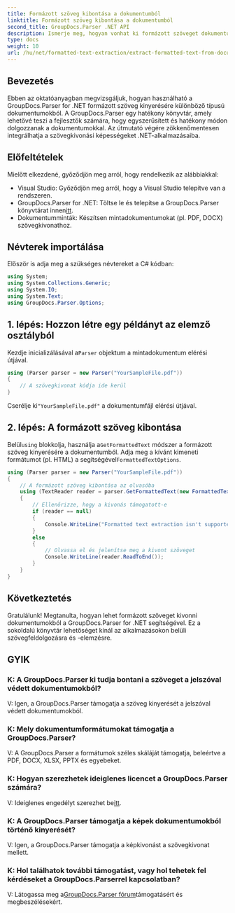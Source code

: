 ```yaml
---
title: Formázott szöveg kibontása a dokumentumból
linktitle: Formázott szöveg kibontása a dokumentumból
second_title: GroupDocs.Parser .NET API
description: Ismerje meg, hogyan vonhat ki formázott szöveget dokumentumokból a GroupDocs.Parser for .NET segítségével. Egyszerű és hatékony szövegkivonás az alkalmazásokhoz.
type: docs
weight: 10
url: /hu/net/formatted-text-extraction/extract-formatted-text-from-document/
---
```

## Bevezetés
Ebben az oktatóanyagban megvizsgáljuk, hogyan használható a GroupDocs.Parser for .NET formázott szöveg kinyerésére különböző típusú dokumentumokból. A GroupDocs.Parser egy hatékony könyvtár, amely lehetővé teszi a fejlesztők számára, hogy egyszerűsített és hatékony módon dolgozzanak a dokumentumokkal. Az útmutató végére zökkenőmentesen integrálhatja a szövegkivonási képességeket .NET-alkalmazásaiba.
## Előfeltételek
Mielőtt elkezdené, győződjön meg arról, hogy rendelkezik az alábbiakkal:
- Visual Studio: Győződjön meg arról, hogy a Visual Studio telepítve van a rendszeren.
-  GroupDocs.Parser for .NET: Töltse le és telepítse a GroupDocs.Parser könyvtárat innen[itt](https://releases.groupdocs.com/parser/net/).
- Dokumentumminták: Készítsen mintadokumentumokat (pl. PDF, DOCX) szövegkivonathoz.
## Névterek importálása
Először is adja meg a szükséges névtereket a C# kódban:
```csharp
using System;
using System.Collections.Generic;
using System.IO;
using System.Text;
using GroupDocs.Parser.Options;
```
## 1. lépés: Hozzon létre egy példányt az elemző osztályból
 Kezdje inicializálásával a`Parser` objektum a mintadokumentum elérési útjával.
```csharp
using (Parser parser = new Parser("YourSampleFile.pdf"))
{
    // A szövegkivonat kódja ide kerül
}
```
 Cserélje ki`"YourSampleFile.pdf"` a dokumentumfájl elérési útjával.

## 2. lépés: A formázott szöveg kibontása
 Belül`using` blokkolja, használja a`GetFormattedText` módszer a formázott szöveg kinyerésére a dokumentumból. Adja meg a kívánt kimeneti formátumot (pl. HTML) a segítségével`FormattedTextOptions`.
```csharp
using (Parser parser = new Parser("YourSampleFile.pdf"))
{
    // A formázott szöveg kibontása az olvasóba
    using (TextReader reader = parser.GetFormattedText(new FormattedTextOptions(FormattedTextMode.Html)))
    {
        // Ellenőrizze, hogy a kivonás támogatott-e
        if (reader == null)
        {
            Console.WriteLine("Formatted text extraction isn't supported.");
        }
        else
        {
            // Olvassa el és jelenítse meg a kivont szöveget
            Console.WriteLine(reader.ReadToEnd());
        }
    }
}
```

## Következtetés
Gratulálunk! Megtanulta, hogyan lehet formázott szöveget kivonni dokumentumokból a GroupDocs.Parser for .NET segítségével. Ez a sokoldalú könyvtár lehetőséget kínál az alkalmazásokon belüli szövegfeldolgozásra és -elemzésre.

## GYIK
### K: A GroupDocs.Parser ki tudja bontani a szöveget a jelszóval védett dokumentumokból?
V: Igen, a GroupDocs.Parser támogatja a szöveg kinyerését a jelszóval védett dokumentumokból.
### K: Mely dokumentumformátumokat támogatja a GroupDocs.Parser?
V: A GroupDocs.Parser a formátumok széles skáláját támogatja, beleértve a PDF, DOCX, XLSX, PPTX és egyebeket.
### K: Hogyan szerezhetek ideiglenes licencet a GroupDocs.Parser számára?
 V: Ideiglenes engedélyt szerezhet be[itt](https://purchase.groupdocs.com/temporary-license/).
### K: A GroupDocs.Parser támogatja a képek dokumentumokból történő kinyerését?
V: Igen, a GroupDocs.Parser támogatja a képkivonást a szövegkivonat mellett.
### K: Hol találhatok további támogatást, vagy hol tehetek fel kérdéseket a GroupDocs.Parserrel kapcsolatban?
 V: Látogassa meg a[GroupDocs.Parser fórum](https://forum.groupdocs.com/c/parser/17)támogatásért és megbeszélésekért.